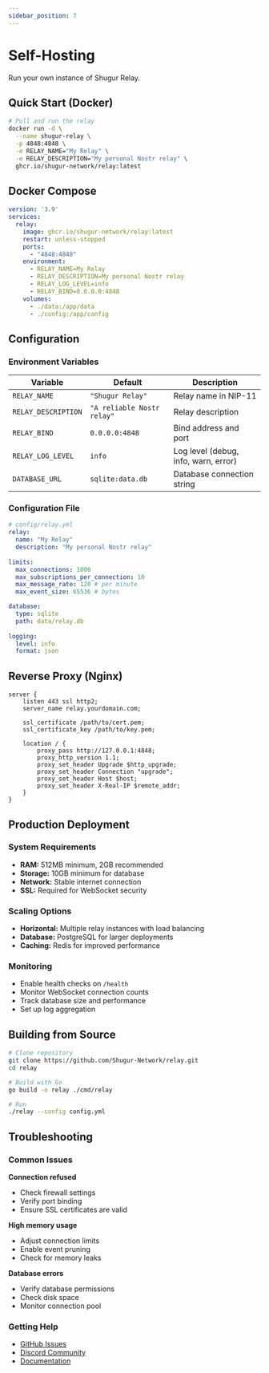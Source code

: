 ```yaml
---
sidebar_position: 7
---
```


# Self-Hosting

Run your own instance of Shugur Relay.

## Quick Start (Docker)

```bash
# Pull and run the relay
docker run -d \
  --name shugur-relay \
  -p 4848:4848 \
  -e RELAY_NAME="My Relay" \
  -e RELAY_DESCRIPTION="My personal Nostr relay" \
  ghcr.io/shugur-network/relay:latest
```

## Docker Compose

```yaml
version: '3.9'
services:
  relay:
    image: ghcr.io/shugur-network/relay:latest
    restart: unless-stopped
    ports:
      - "4848:4848"
    environment:
      - RELAY_NAME=My Relay
      - RELAY_DESCRIPTION=My personal Nostr relay
      - RELAY_LOG_LEVEL=info
      - RELAY_BIND=0.0.0.0:4848
    volumes:
      - ./data:/app/data
      - ./config:/app/config
```

## Configuration

### Environment Variables

| Variable | Default | Description |
|----------|---------|-------------|
| `RELAY_NAME` | `"Shugur Relay"` | Relay name in NIP-11 |
| `RELAY_DESCRIPTION` | `"A reliable Nostr relay"` | Relay description |
| `RELAY_BIND` | `0.0.0.0:4848` | Bind address and port |
| `RELAY_LOG_LEVEL` | `info` | Log level (debug, info, warn, error) |
| `DATABASE_URL` | `sqlite:data.db` | Database connection string |

### Configuration File

```yaml
# config/relay.yml
relay:
  name: "My Relay"
  description: "My personal Nostr relay"
  
limits:
  max_connections: 1000
  max_subscriptions_per_connection: 10
  max_message_rate: 120 # per minute
  max_event_size: 65536 # bytes

database:
  type: sqlite
  path: data/relay.db
  
logging:
  level: info
  format: json
```

## Reverse Proxy (Nginx)

```nginx
server {
    listen 443 ssl http2;
    server_name relay.yourdomain.com;
    
    ssl_certificate /path/to/cert.pem;
    ssl_certificate_key /path/to/key.pem;
    
    location / {
        proxy_pass http://127.0.0.1:4848;
        proxy_http_version 1.1;
        proxy_set_header Upgrade $http_upgrade;
        proxy_set_header Connection "upgrade";
        proxy_set_header Host $host;
        proxy_set_header X-Real-IP $remote_addr;
    }
}
```

## Production Deployment

### System Requirements
- **RAM:** 512MB minimum, 2GB recommended
- **Storage:** 10GB minimum for database
- **Network:** Stable internet connection
- **SSL:** Required for WebSocket security

### Scaling Options
- **Horizontal:** Multiple relay instances with load balancing
- **Database:** PostgreSQL for larger deployments
- **Caching:** Redis for improved performance

### Monitoring
- Enable health checks on `/health`
- Monitor WebSocket connection counts
- Track database size and performance
- Set up log aggregation

## Building from Source

```bash
# Clone repository
git clone https://github.com/Shugur-Network/relay.git
cd relay

# Build with Go
go build -o relay ./cmd/relay

# Run
./relay --config config.yml
```

## Troubleshooting

### Common Issues

**Connection refused**
- Check firewall settings
- Verify port binding
- Ensure SSL certificates are valid

**High memory usage**
- Adjust connection limits
- Enable event pruning
- Check for memory leaks

**Database errors**
- Verify database permissions
- Check disk space
- Monitor connection pool

### Getting Help

- [GitHub Issues](https://github.com/Shugur-Network/relay/issues)
- [Discord Community](https://discord.gg/shugur)
- [Documentation](https://docs.relay.shugur.net)
